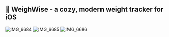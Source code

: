 ## 🍁 WeighWise - a cozy, modern weight tracker for iOS
![IMG_6684](https://github.com/user-attachments/assets/c8f32fc1-2c94-43b6-b0c6-c0c587821fee)
![IMG_6685](https://github.com/user-attachments/assets/83cd5ebe-845c-4507-86ad-e126605719e3)
![IMG_6686](https://github.com/user-attachments/assets/36716280-2870-42c2-9fb1-0f3f15639cb5)
